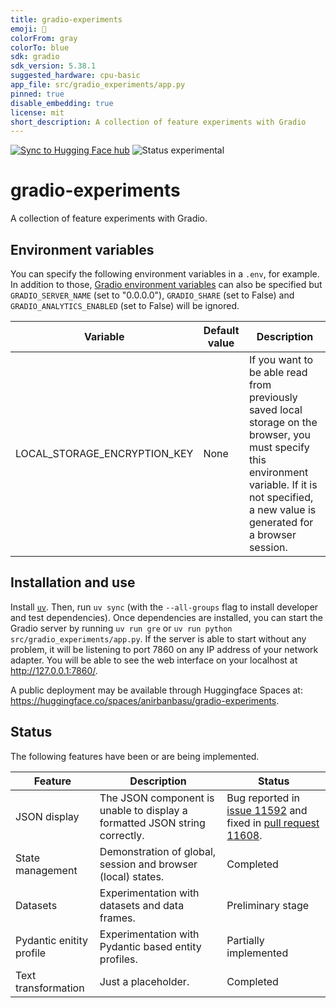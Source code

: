 ```yaml
---
title: gradio-experiments
emoji: 🔬
colorFrom: gray
colorTo: blue
sdk: gradio
sdk_version: 5.38.1
suggested_hardware: cpu-basic
app_file: src/gradio_experiments/app.py
pinned: true
disable_embedding: true
license: mit
short_description: A collection of feature experiments with Gradio
---
```


[![Sync to Hugging Face hub](https://github.com/anirbanbasu/gradio-experiments/actions/workflows/hfspaces.yml/badge.svg)](https://github.com/anirbanbasu/gradio-experiments/actions/workflows/hfspaces.yml) ![Status experimental](https://img.shields.io/badge/Status-experimental-yellow)

# gradio-experiments

A collection of feature experiments with Gradio.

## Environment variables

You can specify the following environment variables in a `.env`, for example. In addition to those, [Gradio environment variables](https://www.gradio.app/guides/environment-variables) can also be specified but `GRADIO_SERVER_NAME` (set to "0.0.0.0"), `GRADIO_SHARE` (set to False) and `GRADIO_ANALYTICS_ENABLED` (set to False) will be ignored.


| Variable       | Default value | Description             |
|----------------|---------------|-------------------------|
| LOCAL_STORAGE_ENCRYPTION_KEY    | None | If you want to be able read from previously saved local storage on the browser, you must specify this environment variable. If it is not specified, a new value is generated for a browser session. |

## Installation and use

Install [`uv`](https://docs.astral.sh/uv/getting-started/installation/). Then, run `uv sync` (with the `--all-groups` flag to install developer and test dependencies). Once dependencies are installed, you can start the Gradio server by running `uv run gre` or `uv run python src/gradio_experiments/app.py`. If the server is able to start without any problem, it will be listening to port 7860 on any IP address of your network adapter. You will be able to see the web interface on your localhost at http://127.0.0.1:7860/.

A public deployment may be available through Huggingface Spaces at: https://huggingface.co/spaces/anirbanbasu/gradio-experiments.

## Status

The following features have been or are being implemented.

| Feature | Description | Status |
|---------|-------------|--------|
| JSON display | The JSON component is unable to display a formatted JSON string correctly. | Bug reported in [issue 11592](https://github.com/gradio-app/gradio/issues/11592) and fixed in [pull request 11608](https://github.com/gradio-app/gradio/pull/11608). |
| State management | Demonstration of global, session and browser (local) states. | Completed |
| Datasets | Experimentation with datasets and data frames. | Preliminary stage |
| Pydantic enitity profile | Experimentation with Pydantic based entity profiles. | Partially implemented |
| Text transformation | Just a placeholder. | Completed |
